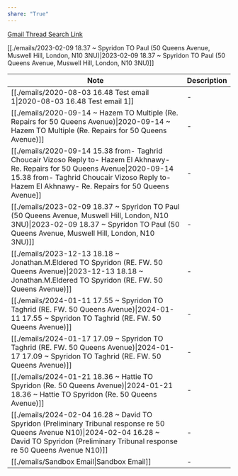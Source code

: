 ```yaml
---
share: "True"
---
```


[Gmail Thread Search Link](https://mail.google.com/mail/u/0/#search/subject%3A(50+Queens+Avenue)+after%3A2023%2F01%2F11+before%3A2024%2F01%2F12)




[[./emails/2023-02-09 18.37 ~ Spyridon TO Paul (50 Queens Avenue, Muswell Hill, London, N10 3NU)|2023-02-09 18.37 ~ Spyridon TO Paul (50 Queens Avenue, Muswell Hill, London, N10 3NU)]]

| Note                                                                                                                                                                                                                                                    | Description |
| ------------------------------------------------------------------------------------------------------------------------------------------------------------------------------------------------------------------------------------------------------- | ----------- |
| [[./emails/2020-08-03 16.48 Test email 1\|2020-08-03 16.48 Test email 1]]                                                                                                                                                             | \-          |
| [[./emails/2020-09-14 ~ Hazem TO Multiple (Re. Repairs for 50 Queens Avenue)\|2020-09-14 ~ Hazem TO Multiple (Re. Repairs for 50 Queens Avenue)]]                                                                                     | \-          |
| [[./emails/2020-09-14 15.38 from- Taghrid Choucair Vizoso Reply to- Hazem El Akhnawy- Re. Repairs for 50 Queens Avenue\|2020-09-14 15.38 from- Taghrid Choucair Vizoso Reply to- Hazem El Akhnawy- Re. Repairs for 50 Queens Avenue]] | \-          |
| [[./emails/2023-02-09 18.37 ~ Spyridon TO Paul (50 Queens Avenue, Muswell Hill, London, N10 3NU)\|2023-02-09 18.37 ~ Spyridon TO Paul (50 Queens Avenue, Muswell Hill, London, N10 3NU)]]                                             | \-          |
| [[./emails/2023-12-13 18.18 ~ Jonathan.M.Eldered TO Spyridon (RE. FW. 50 Queens Avenue)\|2023-12-13 18.18 ~ Jonathan.M.Eldered TO Spyridon (RE. FW. 50 Queens Avenue)]]                                                               | \-          |
| [[./emails/2024-01-11 17.55 ~ Spyridon TO Taghrid (RE. FW. 50 Queens Avenue)\|2024-01-11 17.55 ~ Spyridon TO Taghrid (RE. FW. 50 Queens Avenue)]]                                                                                     | \-          |
| [[./emails/2024-01-17 17.09 ~ Spyridon TO Taghrid (RE. FW. 50 Queens Avenue)\|2024-01-17 17.09 ~ Spyridon TO Taghrid (RE. FW. 50 Queens Avenue)]]                                                                                     | \-          |
| [[./emails/2024-01-21 18.36 ~ Hattie TO Spyridon (Re. 50 Queens Avenue)\|2024-01-21 18.36 ~ Hattie TO Spyridon (Re. 50 Queens Avenue)]]                                                                                               | \-          |
| [[./emails/2024-02-04 16.28 ~ David TO Spyridon (Preliminary Tribunal response re 50 Queens Avenue N10)\|2024-02-04 16.28 ~ David TO Spyridon (Preliminary Tribunal response re 50 Queens Avenue N10)]]                               | \-          |
| [[./emails/Sandbox Email\|Sandbox Email]]                                                                                                                                                                                             | \-          |



